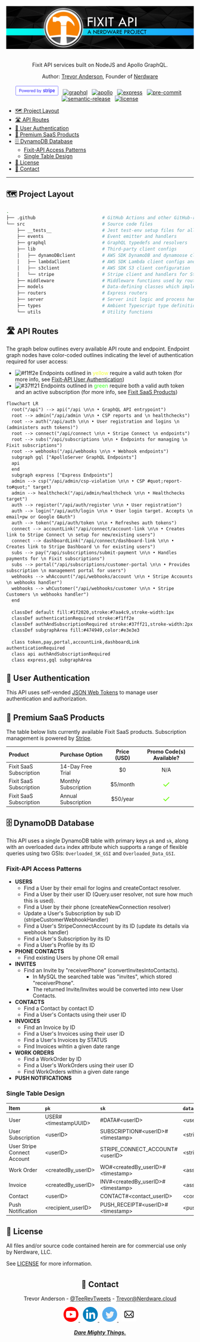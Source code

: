 <div align="center">

  <a href="https://www.youtube.com/channel/UCguSCK_j1obMVXvv-DUS3ng">
    <img src="./.github/assets/Fixit_API_repo_banner.png" />
  </a>
  <br><br>

Fixit API services built on NodeJS and Apollo GraphQL.

Author: [Trevor Anderson](https://github.com/trevor-anderson), Founder of [Nerdware](https://github.com/Nerdware-LLC)

[<img src="./.github/assets/powered_by_Stripe_blurple.svg" height="26" style="position:relative;top:3px;"/>](https://stripe.com/)
&nbsp;
[![graphql][graphql-shield]](https://graphql.org/)
&nbsp;
[![apollo][apollo-shield]](https://www.apollographql.com/)
&nbsp;
[![express][express-shield]](https://expressjs.com/)
&nbsp;
[![pre-commit][pre-commit-shield]](https://github.com/pre-commit/pre-commit)
&nbsp;
[![semantic-release][semantic-shield]](https://github.com/semantic-release/semantic-release)
&nbsp;
[![license][license-shield]](/LICENSE)

</div>

- [🗺 Project Layout](#-project-layout)
- [🛣️ API Routes](#️-api-routes)
- [🔐 User Authentication](#-user-authentication)
- [💎 Premium SaaS Products](#-premium-saas-products)
- [🗄️ DynamoDB Database](#️-dynamodb-database)
  - [Fixit-API Access Patterns](#fixit-api-access-patterns)
  - [Single Table Design](#single-table-design)
- [📝 License](#-license)
- [💬 Contact](#-contact)

---

## 🗺 Project Layout

```bash
.
├── .github                         # GitHub Actions and other GitHub-related files
└── src                             # Source code files
    ├── __tests__                   # Jest test-env setup files for all tests
    ├── events                      # Event emitter and handlers
    ├── graphql                     # GraphQL typedefs and resolvers
    ├── lib                         # Third-party client configs
    │   ├── dynamoDBclient          # AWS SDK DynamoDB and dynamoose client configs
    │   ├── lambdaClient            # AWS SDK Lambda client configs and related utils/types
    │   ├── s3client                # AWS SDK S3 client configuration
    │   └── stripe                  # Stripe client and handlers for Stripe Webhooks
    ├── middleware                  # Middleware functions used by routers/
    ├── models                      # Data-defining classes which implement DynamoDB CRUD operations
    ├── routers                     # Express routers
    ├── server                      # Server init logic and process handlers
    ├── types                       # Ambient Typescript type definitions
    └── utils                       # Utility functions
```

## 🛣️ API Routes

The graph below outlines every available API route and endpoint. Endpoint graph nodes have color-coded outlines indicating the level of authentication required for user access:

- ![#f1ff2e](https://via.placeholder.com/15/f1ff2e/f1ff2e.png) Endpoints outlined in <span style="color:#f1ff2e;">yellow</span> require a valid auth token (for more info, see [Fixit-API User Authentication](#-user-authentication))
- ![#37ff21](https://via.placeholder.com/15/37ff21/37ff21.png) Endpoints outlined in <span style="color:#37ff21;">green</span> require both a valid auth token and an active subscription (for more info, see [Fixit SaaS Products](#-premium-saas-products))

```mermaid
flowchart LR
  root("/api") --> api("/api \n\n • GraphQL API entrypoint")
  root --> admin("/api/admin \n\n • CSP reports and \n healthchecks")
  root --> auth("/api/auth \n\n • User registration and logins \n (administers auth tokens)")
  root --> connect("/api/connect \n\n • Stripe Connect \n endpoints")
  root --> subs("/api/subscriptions \n\n • Endpoints for managing \n Fixit subscriptions")
  root --> webhooks("/api/webhooks \n\n • Webhook endpoints")
  subgraph gql ["ApolloServer GraphQL Endpoints"]
  api
  end
  subgraph express ["Express Endpoints"]
  admin --> csp("/api/admin/csp-violation \n\n • CSP #quot;report-to#quot;" target)
  admin --> healthcheck("/api/admin/healthcheck \n\n • Healthchecks target")
  auth --> register("/api/auth/register \n\n • User registration")
  auth --> login("/api/auth/login \n\n • User login target. Accepts \n email+pw or Google OAuth")
  auth --> token("/api/auth/token \n\n • Refreshes auth tokens")
  connect --> accountLink("/api/connect/account-link \n\n • Creates link to Stripe Connect \n setup for new/existing users")
  connect --> dashboardLink("/api/connect/dashboard-link \n\n • Creates link to Stripe Dashboard \n for existing users")
  subs --> pay("/api/subscriptions/submit-payment \n\n • Handles payments for \n Fixit subscriptions")
  subs --> portal("/api/subscriptions/customer-portal \n\n • Provides subscription \n management portal for users")
  webhooks --> whAccount("/api/webhooks/account \n\n • Stripe Accounts \n webhooks handler")
  webhooks --> whCustomer("/api/webhooks/customer \n\n • Stripe Customers \n webhooks handler")
  end

  classDef default fill:#1f2020,stroke:#7aa4c9,stroke-width:1px
  classDef authenticationRequired stroke:#f1ff2e
  classDef authAndSubscriptionRequired stroke:#37ff21,stroke-width:2px
  classDef subgraphArea fill:#474949,color:#e3e3e3

  class token,pay,portal,accountLink,dashboardLink authenticationRequired
  class api authAndSubscriptionRequired
  class express,gql subgraphArea
```

## 🔐 User Authentication

This API uses self-vended [JSON Web Tokens](https://jwt.io/introduction) to manage user authentication and authorization.

<!-- TODO Write more re: API auth mechanisms -->

## 💎 Premium SaaS Products

The table below lists currently available Fixit SaaS products. Subscription management is powered by [Stripe](https://stripe.com/billing).

| Product                 | Purchase Option      | Price (USD) |                Promo Code(s) Available?                |
| :---------------------- | :------------------- | :---------: | :----------------------------------------------------: |
| Fixit SaaS Subscription | 14-Day Free Trial    |     $0      |                          N/A                           |
| Fixit SaaS Subscription | Monthly Subscription |  $5/month   | <span style="color:#66FF00;font-size:1.5rem;">✓</span> |
| Fixit SaaS Subscription | Annual Subscription  |  $50/year   | <span style="color:#66FF00;font-size:1.5rem;">✓</span> |

## 🗄️ DynamoDB Database

<!-- TODO Talk about migrating from MySQL -->

This API uses a single DynamoDB table with primary keys `pk` and `sk`, along with an overloaded `data` index attribute which supports a range of flexible queries using two GSIs: `Overloaded_SK_GSI` and `Overloaded_Data_GSI`.

### Fixit-API Access Patterns

<!-- TODO clean up below commentary re: DynamoDB Access Patterns -->

- **USERS**
  - Find a User by their email for logins and createContact resolver.
  - Find a User by their user ID (Query.user resolver, not sure how much this is used).
  - Find a User by their phone (createNewConnection resolver)
  - Update a User's Subscription by sub ID (stripeCustomerWebhookHandler)
  - Find a User's StripeConnectAccount by its ID (update its details via webhook handler)
  - Find a User's Subscription by its ID
  - Find a User's Profile by its ID
- **PHONE CONTACTS**
  - Find existing Users by phone OR email
- **INVITES**
  - Find an Invite by "receiverPhone" (convertInvitesIntoContacts).
    - In MySQL the searched table was "invites", which stored "receiverPhone".
    - The returned Invite/Invites would be converted into new User Contacts.
- **CONTACTS**
  - Find a Contact by contact ID
  - Find a User's Contacts using their user ID
- **INVOICES**
  - Find an Invoice by ID
  - Find a User's Invoices using their user ID
  - Find a User's Invoices by STATUS
  - Find Invoices wihtin a given date range
- **WORK ORDERS**
  - Find a WorkOrder by ID
  - Find a User's WorkOrders using their user ID
  - Find WorkOrders within a given date range
- **PUSH NOTIFICATIONS**
  <!-- TODO Add PN access patterns -->

<!-- TODO talk more about
  - the DB generally
  - Adjacency Lists design pattern
  - Excellent query patterns
-->

### Single Table Design

| Item                        | `pk`                  | `sk`                                 | `data`                    |
| :-------------------------- | :-------------------- | :----------------------------------- | :------------------------ |
| User                        | USER#\<timestampUUID> | #DATA#\<userID>                      | \<user_email>             |
| User Subscription           | \<userID>             | SUBSCRIPTION#\<userID>#\<timestamp>  | \<stripe_subscriptionID>  |
| User Stripe Connect Account | \<userID>             | STRIPE_CONNECT_ACCOUNT#\<userID>     | \<stripeConnectAccountID> |
| Work Order                  | \<createdBy_userID>   | WO#\<createdBy_userID>#\<timestamp>  | \<assignee_userID>        |
| Invoice                     | \<createdBy_userID>   | INV#\<createdBy_userID>#\<timestamp> | \<assignee_userID>        |
| Contact                     | \<userID>             | CONTACT#\<contact_userID>            | \<contact_userID>         |
| Push Notification           | \<recipient_userID>   | PUSH_RECEIPT#\<userID>#\<timestamp>  | \<pushReceiptID>          |

## 📝 License

All files and/or source code contained herein are for commercial use only by Nerdware, LLC.

See [LICENSE](/LICENSE) for more information.

<div align="center" style="margin-top:35px;">

## 💬 Contact

Trevor Anderson - [@TeeRevTweets](https://twitter.com/teerevtweets) - [Trevor@Nerdware.cloud](mailto:trevor@nerdware.cloud)

  <a href="https://www.youtube.com/channel/UCguSCK_j1obMVXvv-DUS3ng">
    <img src="./.github/assets/YouTube_icon_circle.svg" height="40" />
  </a>
  &nbsp;
  <a href="https://www.linkedin.com/in/meet-trevor-anderson/">
    <img src="./.github/assets/LinkedIn_icon_circle.svg" height="40" />
  </a>
  &nbsp;
  <a href="https://twitter.com/TeeRevTweets">
    <img src="./.github/assets/Twitter_icon_circle.svg" height="40" />
  </a>
  &nbsp;
  <a href="mailto:trevor@nerdware.cloud">
    <img src="./.github/assets/email_icon_circle.svg" height="40" />
  </a>
  <br><br>

  <a href="https://daremightythings.co/">
    <strong><i>Dare Mighty Things.</i></strong>
  </a>

</div>

<!-- LINKS -->

[graphql-shield]: https://img.shields.io/badge/GraphQL-E10098.svg?logo=graphql&logoColor=E10098&labelColor=454545
[apollo-shield]: https://img.shields.io/badge/Apollo_Server_v3-311C87.svg?logo=apollo-graphql&labelColor=454545
[express-shield]: https://img.shields.io/badge/Express_v4-7B7B7B.svg?logo=express&logoColor=FFF&labelColor=454545
[pre-commit-shield]: https://img.shields.io/badge/pre--commit-33A532.svg?logo=pre-commit&logoColor=F8B424&labelColor=454545
[semantic-shield]: https://img.shields.io/badge/%20%20%F0%9F%93%A6%F0%9F%9A%80-semantic--release-E10098.svg
[license-shield]: https://img.shields.io/badge/license-Proprietary-000080.svg?labelColor=454545

